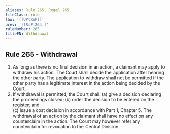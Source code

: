 ```yaml
---
aliases: Rule 265, Regel 265
fileClass: rule
law: '[[UPCRoP]]'
prev: '[[RoP.264]]'
ruleNumber: 265
titleEN: Withdrawal
---
```


## Rule 265 - Withdrawal

1. As long as there is no final decision in an action, a claimant may apply to withdraw his action.  The 
Court shall decide the application after hearing the other party.  The application to withdraw shall not be permitted if the other party has a  legitimate interest in the action being decided by the Court.   
2. If withdrawal is permitted, the Court shall: 
(a) give a decision declaring the proceedings closed; 
(b) order the decision to be entered on the register; and  
(c) issue a cost decision in accordance with Part  1, Chapter  5. 
The withdrawal of an action by the claimant shall have no effect on any counterclaim in the action.  The Court may however refer any counterclaim for revocation to the Central Division.
